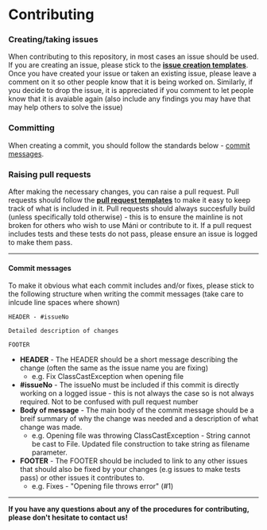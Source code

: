 # Contributing
### Creating/taking issues
When contributing to this repository, in most cases an issue should be used. If you are creating an issue, please stick to the **[issue creation templates](.github/ISSUE_TEMPLATE)**.
Once you have created your issue or taken an existing issue, please leave a comment on it so other people know that it is being worked on. Similarly, if you decide to drop the issue, it is appreciated if you comment to let people know that it is avaiable again (also include any findings you may have that may help others to solve the issue)

### Committing
When creating a commit, you should follow the standards below - [commit messages](#commit-messages).

### Raising pull requests
After making the necessary changes, you can raise a pull request. Pull requests should follow the **[pull request templates](.github/PULL_REQUEST_TEMPLATE)** to make it easy to keep track of what is included in it. Pull requests should always succesfully build (unless specifically told otherwise) - this is to ensure the mainline is not broken for others who wish to use Máni or contribute to it.
If a pull request includes tests and these tests do not pass, please ensure an issue is logged to make them pass.

---
#### Commit messages
To make it obvious what each commit includes and/or fixes, please stick to the following structure when writing the commit messages (take care to inlcude line spaces where shown)


    HEADER - #issueNo

    Detailed description of changes

    FOOTER

- **HEADER** - The HEADER should be a short message describing the change (often the same as the issue name you are fixing)
  - e.g. Fix ClassCastException when opening file
- **#issueNo** - The issueNo must be included if this commit is directly working on a logged issue - this is not always the case so is not always required. Not to be confused with pull request number
- **Body of message** - The main body of the commit message should be a breif summary of why the change was needed and a description of what change was made.
  - e.g. Opening file was throwing ClassCastException - String cannot be cast to File. Updated file construction to take string as filename parameter.
- **FOOTER** - The FOOTER should be included to link to any other issues that should also be fixed by your changes (e.g issues to make tests pass) or other issues it contributes to.
  - e.g. Fixes - "Opening file throws error" (#1)


---
**If you have any questions about any of the procedures for contributing, please don't hesitate to contact us!**
